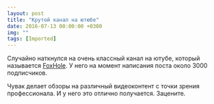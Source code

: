 ```yaml
---
layout: post
title: "Крутой канал на ютюбе"
date: 2016-07-13 00:00:00 +0300
img: ""
tags: [Imported]
---
```


Случайно наткнулся на очень классный канал на ютубе, который называется [FoxHole](https://www.youtube.com/channel/UC1__68e5kg1dHGjLibP2v7Q). У него на момент написания поста около 3000 подписчиков.

Чувак делает обзоры на различный видеоконтент с точки зрения профессионала. И у него это отлично получается. Зацените.